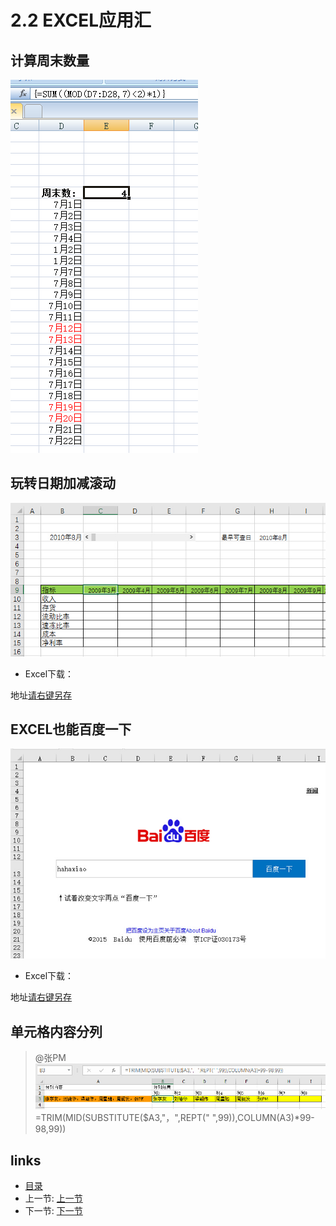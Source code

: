 # 2.2 EXCEL应用汇

## 计算周末数量
![](images/2.2.1.png)    

## 玩转日期加减滚动
![](images/2.2.2.jpg)

- Excel下载：

地址[请右键另存](src/2.2.2.xlsx)

## EXCEL也能百度一下
![](images/2.2.3.jpg)

- Excel下载：

地址[请右键另存](src/2.2.3.xlsx)

## 单元格内容分列

> @张PM  
> ![](images/2.2.1.jpg)  
> =TRIM(MID(SUBSTITUTE($A3,"，",REPT(" ",99)),COLUMN(A3)*99-98,99))

## links
  * [目录](<preface.md>)
  * 上一节: [上一节](<02.1.md>)
  * 下一节: [下一节](<02.3.md>)
